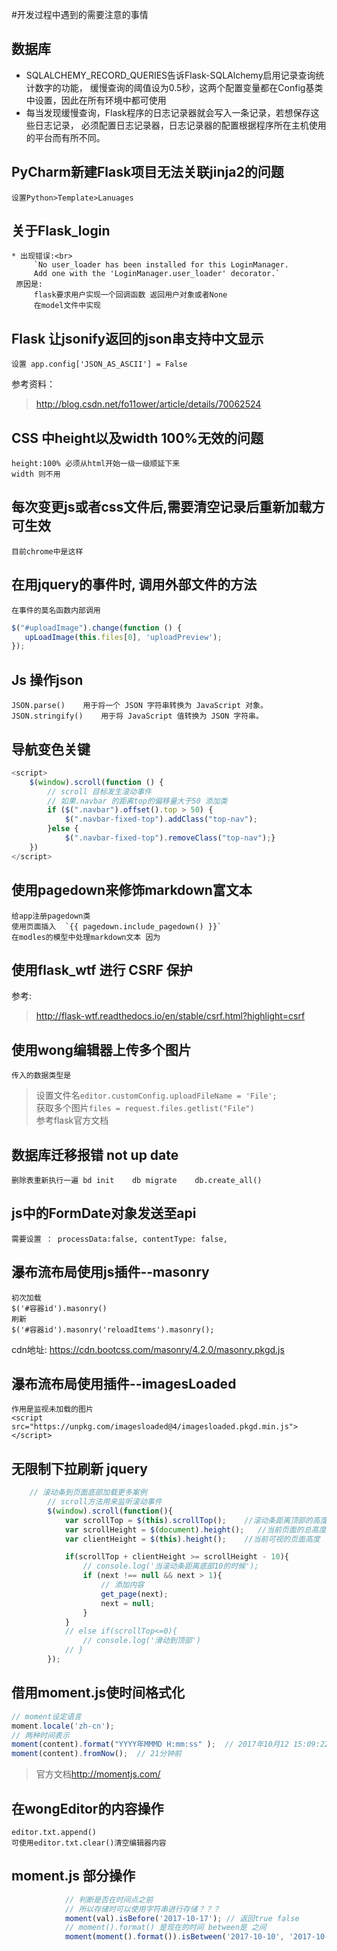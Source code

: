 #开发过程中遇到的需要注意的事情

## 数据库
* SQLALCHEMY_RECORD_QUERIES告诉Flask-SQLAlchemy启用记录查询统计数字的功能，
缓慢查询的阈值设为0.5秒，这两个配置变量都在Config基类中设置，因此在所有环境中都可使用
* 每当发现缓慢查询，Flask程序的日志记录器就会写入一条记录，若想保存这些日志记录，
必须配置日志记录器，日志记录器的配置根据程序所在主机使用的平台而有所不同。

## PyCharm新建Flask项目无法关联jinja2的问题
    设置Python>Template>Lanuages
    
## 关于Flask_login
    * 出现错误:<br>
         `No user_loader has been installed for this LoginManager. 
         Add one with the 'LoginManager.user_loader' decorator.`
     原因是:
         flask要求用户实现一个回调函数 返回用户对象或者None
         在model文件中实现
 
## Flask 让jsonify返回的json串支持中文显示
    设置 app.config['JSON_AS_ASCII'] = False
参考资料：
>http://blog.csdn.net/fo11ower/article/details/70062524

## CSS 中height以及width 100%无效的问题
    height:100% 必须从html开始一级一级顺延下来
    width 则不用
    
## 每次变更js或者css文件后,需要清空记录后重新加载方可生效
    目前chrome中是这样
    
## 在用jquery的事件时, 调用外部文件的方法
    在事件的莫名函数内部调用
 ```javascript
 $("#uploadImage").change(function () {
    upLoadImage(this.files[0], 'uploadPreview');
 });
 ```
 
## Js 操作json
    JSON.parse()	用于将一个 JSON 字符串转换为 JavaScript 对象。
    JSON.stringify()	用于将 JavaScript 值转换为 JSON 字符串。
    
## 导航变色关键
```javascript
<script>
    $(window).scroll(function () {
        // scroll 目标发生滚动事件
        // 如果.navbar 的距离top的偏移量大于50 添加类
        if ($(".navbar").offset().top > 50) {
            $(".navbar-fixed-top").addClass("top-nav");
        }else {
            $(".navbar-fixed-top").removeClass("top-nav");}
    })
</script>
```

## 使用pagedown来修饰markdown富文本

    给app注册pagedown类
    使用页面插入  `{{ pagedown.include_pagedown() }}`
    在modles的模型中处理markdown文本 因为
    
## 使用flask_wtf 进行 CSRF 保护
参考:
><http://flask-wtf.readthedocs.io/en/stable/csrf.html?highlight=csrf>

## 使用wong编辑器上传多个图片
    传入的数据类型是
>设置文件名`editor.customConfig.uploadFileName = 'File';`<br/>
获取多个图片`files = request.files.getlist("File")`
<br>参考flask官方文档

## 数据库迁移报错 not up date
    删除表重新执行一遍 bd init    db migrate    db.create_all()

## js中的FormDate对象发送至api
    需要设置 ： processData:false, contentType: false,
    
## 瀑布流布局使用js插件--masonry 
    初次加载
    $('#容器id').masonry()
    刷新
    $('#容器id').masonry('reloadItems').masonry();
cdn地址: <https://cdn.bootcss.com/masonry/4.2.0/masonry.pkgd.js>
    
## 瀑布流布局使用插件--imagesLoaded
    作用是监视未加载的图片
    <script src="https://unpkg.com/imagesloaded@4/imagesloaded.pkgd.min.js"></script>    
    

## 无限制下拉刷新 jquery
```javascript
    // 滚动条到页面底部加载更多案例
        // scroll方法用来监听滚动事件
        $(window).scroll(function(){
            var scrollTop = $(this).scrollTop();    //滚动条距离顶部的高度
            var scrollHeight = $(document).height();   //当前页面的总高度
            var clientHeight = $(this).height();    //当前可视的页面高度

            if(scrollTop + clientHeight >= scrollHeight - 10){
                // console.log('当滚动条距离底部10的时候');
                if (next !== null && next > 1){
                    // 添加内容
                    get_page(next);
                    next = null;
                }
            }
            // else if(scrollTop<=0){
                // console.log('滑动到顶部')
            // }
        });
```

## 借用moment.js使时间格式化
```javascript
// moment设定语言
moment.locale('zh-cn');
// 两种时间表示
moment(content).format("YYYY年MMMD H:mm:ss" );  // 2017年10月12 15:09:22
moment(content).fromNow();  // 21分钟前
```
>官方文档<http://momentjs.com/>

## 在wongEditor的内容操作
    editor.txt.append()
    可使用editor.txt.clear()清空编辑器内容
    
    
## moment.js 部分操作
```javascript
            // 判断是否在时间点之前
            // 所以存储时可以使用字符串进行存储？？？
            moment(val).isBefore('2017-10-17'); // 返回true false
            // moment().format() 是现在的时间 between是 之间
            moment(moment().format()).isBetween('2017-10-10', '2017-10-20')
```